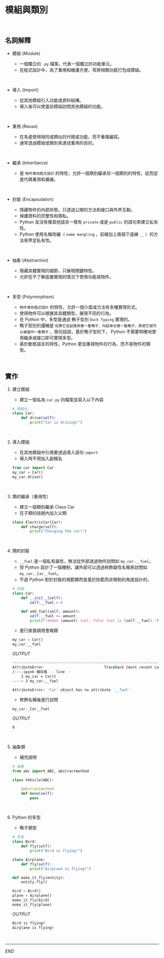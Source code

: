 # 模組與類別

<br>

## 名詞解釋

- 模組 (Module)

  - 一個獨立的 `.py` 檔案，代表一個獨立的功能單元。
  - 在程式設計中，為了重用和維護方便，常將相關功能打包成模組。

<br>

- 導入 (Import)

  - 從其他模組引入功能或資料結構。
  - 導入後可以使當前模組訪問其他模組的功能。

<br>

- 重用 (Reuse)

  - 在多處使用相同或類似的代碼或功能，而不重複編寫。
  - 通常透過模組或類別來達成重用的目的。

<br>

- 繼承 (Inheritance)

  - 是 `物件導向程式設計` 的特性，允許一個類別繼承另一個類別的特性，從而促進代碼重用和擴展。

<br>

- 封裝 (Encapsulation)

  - 隱藏物件的內部狀態，只透過公開的方法和接口與外界互動。
  - 保護資料的完整性和隱私。
  - Python 並沒有像其他語言一樣有 `private` 或是 `public` 的語句來建立私有性。
  - Python 使用名稱改編（ `name mangling` ，前綴加上兩個下底線 `__` ）的方法來界定私有性。

<br>

- 抽象 (Abstraction)

  - 隱藏具體實現的細節，只展現關鍵特性。
  - 允許在不了解底層實現的情況下使用功能或物件。

<br>

- 多型 (Polymorphism)

  - `物件導向程式設計` 的特性，允許一個介面或方法有多種實現形式。
  - 使得物件可以根據其具體類型，展現不同的行為。
  - 在 Python 中，多型是通過 鴨子型別 `Duck Typing` 實現的。
  - 鴨子型別的邏輯是 `如果它走起路來像一隻鴨子、叫起來也像一隻鴨子，那麼它就可以被當作一隻鴨子` ，換句話說，基於鴨子型別下， Python 不需要明確地使用繼承或接口即可實現多型。
  - 基於動態語言的特性，Python 更加重視物件的行為，而不是物件的類型。

</br>

## 實作

1. 建立模組

   - 建立一個名為 `car.py` 的檔案並寫入以下內容

   ```python
   # 模組化
   class Car:
       def drive(self):
           print("Car is driving!")
   ```

</br>

2. 導入模組

   - 在其他模組中引用要透過導入語句 `import`
   - 導入時不用加入副檔名

   ```python
   from car import Car
   my_car = Car()
   my_car.drive()
   ```

</br>

3. 類的繼承（重用性）

   - 建立一個類別繼承 Class Car
   - 在子類的括號內加入父類

   ```python
   class ElectricCar(Car):
       def charge(self):
           print("Charging the car!")
   ```


</br>

4. 類的封裝

   - `__fuel` 是一個私有屬性，無法從外部透過物件訪問如 `my_car.__fuel`。
   - 但 Python 設計了一個機制，讓外部可以透過修飾屬性名稱來訪問如 `my_car._Car__fuel`。
   - 不過 Python 對於封裝的規範顯然是基於防範而非限制的角度設計的。

   ```python
   # 封裝
   class Car:
       def __init__(self):
           self.__fuel = 0

       def add_fuel(self, amount):
           self.__fuel += amount
           print(f"Added {amount} fuel. Total fuel is {self.__fuel}.")
   ```

   - 進行直接調用會報錯

   ```python
   my_car = Car()
   my_car.__fuel
   ```

   _OUTPUT_

   ```bash
   ---------------------------------------------------------------------------
   AttributeError                            Traceback (most recent call last)
   /---.ipynb 儲存格 -- line --
       1 my_car = Car()
   ----> 3 my_car.__fuel

   AttributeError: 'Car' object has no attribute '__fuel'
   ```

   - 修飾名稱後進行訪問

   ```python
   my_car._Car__fuel
   ```

   _OUTPUT_

   ```bash
   0
   ```

</br>

5. 抽象類

   - 補充說明

   ```python
   # 抽象
   from abc import ABC, abstractmethod

   class Vehicle(ABC):

       @abstractmethod
       def move(self):
           pass
   ```

</br>

6. Python 的多型

   - 鴨子類型

   ```python
   # 多型
   class Bird:
       def fly(self):
           print("Bird is flying!")

   class Airplane:
       def fly(self):
           print("Airplane is flying!")

   def make_it_fly(entity):
       entity.fly()

   bird = Bird()
   plane = Airplane()
   make_it_fly(bird)
   make_it_fly(plane)
   ```

   _OUTPUT_

   ```bash
   Bird is flying!
   Airplane is flying!
   ```

<br>

---

_END_
